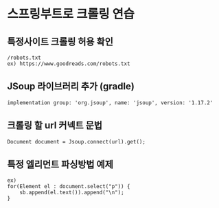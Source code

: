 # 스프링부트로 크롤링 연습

## 특정사이트 크롤링 허용 확인
```
/robots.txt
ex) https://www.goodreads.com/robots.txt
```

## JSoup 라이브러리 추가 (gradle)
```
implementation group: 'org.jsoup', name: 'jsoup', version: '1.17.2'
```

## 크롤링 할 url 커넥트 문법
```
Document document = Jsoup.connect(url).get();
```

## 특정 엘리먼트 파싱방법 예제
```
ex)
for(Element el : document.select("p")) {
	sb.append(el.text()).append("\n");
}
```